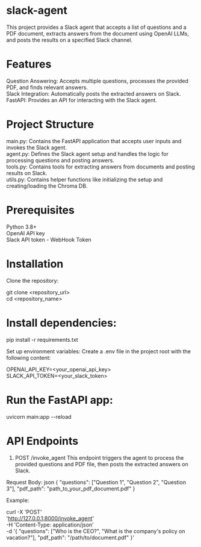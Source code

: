 # slack-agent

This project provides a Slack agent that accepts a list of questions and a PDF document, extracts answers from the document using OpenAI LLMs, and posts the results on a specified Slack channel.

# Features
Question Answering: Accepts multiple questions, processes the provided PDF, and finds relevant answers.<br/>
Slack Integration: Automatically posts the extracted answers on Slack.<br/>
FastAPI: Provides an API for interacting with the Slack agent.<br/>

# Project Structure
main.py: Contains the FastAPI application that accepts user inputs and invokes the Slack agent.<br/>
agent.py: Defines the Slack agent setup and handles the logic for processing questions and posting answers.<br/>
tools.py: Contains tools for extracting answers from documents and posting results on Slack.<br/>
utils.py: Contains helper functions like initializing the setup and creating/loading the Chroma DB.<br/>

# Prerequisites
Python 3.8+<br/>
OpenAI API key<br/>
Slack API token - WebHook Token<br/>


# Installation
Clone the repository:<br/>

git clone <repository_url><br/>
cd <repository_name><br/>

# Install dependencies:
pip install -r requirements.txt<br/>

Set up environment variables: Create a .env file in the project root with the following content:<br/>

OPENAI_API_KEY=<your_openai_api_key><br/>
SLACK_API_TOKEN=<your_slack_token><br/>

# Run the FastAPI app:

uvicorn main:app --reload<br/>

# API Endpoints

1. POST /invoke_agent
This endpoint triggers the agent to process the provided questions and PDF file, then posts the extracted answers on Slack.

Request Body:
json
{
  "questions": ["Question 1", "Question 2", "Question 3"],
  "pdf_path": "path_to_your_pdf_document.pdf"
}

Example:

curl -X 'POST' \
  'http://127.0.0.1:8000/invoke_agent' \
  -H 'Content-Type: application/json' \
  -d '{
  "questions": ["Who is the CEO?", "What is the company's policy on vacation?"],
  "pdf_path": "/path/to/document.pdf"
}'
